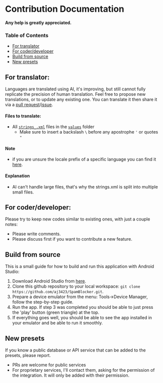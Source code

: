 # Contribution Documentation

__Any help is greatly appreciated.__

### Table of Contents

- [For translator](#for-translator)
- [For coder/developer](#for-coderdeveloper)
- [Build from source](#build-from-source)
- [New presets](#new-presets)

## For translator:

Languages are translated using AI, it's improving, but still cannot fully replicate the precision of human translation. Feel free to propose new translations, or to update any existing one. You can translate it then share it via a [pull request](https://github.com/aj3423/SpamBlocker/pulls)/[issue](https://github.com/aj3423/SpamBlocker/issues/new).

#### Files to translate:

-  All [`strings_.xml`](../app/src/main/res/values/strings_1.xml) files in the [`values`](../app/src/main/res/values) folder 
    - Make sure to insert a backslash `\` before any apostrophe `'` or quotes `"`

#### Note
* if you are unsure the locale prefix of a specific language you can find it [here](https://countrycode.org/).

#### Explanation
* AI can't handle large files, that's why the strings.xml is split into multiple small files.


## For coder/developer:
Please try to keep new codes similar to existing ones, with just a couple notes:

- Please write comments.
- Please discuss first if you want to contribute a new feature.


## Build from source

This is a small guide for how to build and run this application with Android Studio:

1. Download Android Studio from [here](https://developer.android.com/studio).
2. Clone this github repository to your local workspace: `git clone https://github.com/aj3423/SpamBlocker.git`.
3. Prepare a device emulator from the menu: Tools->Device Manager, follow the step-by-step guide.
4. Run the app. If step 3 was completed you should be able to just press the 'play' button (green triangle) at the top.
5. If everything goes well, you should be able to see the app installed in your emulator and be able to run it smoothly.

## New presets

If you know a public database or API service that can be added to the presets, please report. 
- PRs are welcome for public services
- For proprietary services, I'll contact them, asking for the permission of the integration. It will only be added with their permission.
